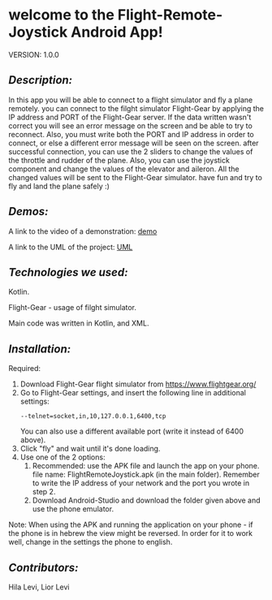 

# **welcome to the Flight-Remote-Joystick Android App!**

VERSION:
1.0.0

## *Description:*
In this app you will be able to connect to a flight simulator and fly a plane remotely.
you can connect to the filght simulator Flight-Gear by applying the IP address and PORT of the Flight-Gear server. 
If the data written wasn't correct you will see an error message on the screen and be able to try to reconnect. Also, you must
write both the PORT and IP address in order to connect, or else a different error message will be seen on the screen.
after successful connection, you can use the 2 sliders to change the values of the throttle and rudder of the plane.
Also, you can use the joystick component and change the values of the elevator and aileron. All the changed values will be
sent to the Flight-Gear simulator.
have fun and try to fly and land the plane safely :)





## *Demos:*
A link to the video of a demonstration:
[demo](http://a.com)

A link to the UML of the project:
[UML](https://github.com/liorlevi2299/FlightRemoteJoystick/blob/b0301d40a1cfb728cfc64a4a21d3df0fd35ea88d/UML-Flight-Remote-Joystick.jpg)



## *Technologies we used:*
Kotlin.

Flight-Gear - usage of filght simulator.

Main code was written in Kotlin, and XML.


## *Installation:*
Required:
1. Download Flight-Gear flight simulator from https://www.flightgear.org/  
2. Go to Flight-Gear settings, and insert the following line in additional settings:
 	```
	--telnet=socket,in,10,127.0.0.1,6400,tcp
	```
   You can also use a different available port (write it instead of 6400 above).
3. Click "fly" and wait until it's done loading.
4. Use one of the 2 options:
    1. Recommended: use the APK file and launch the app on your phone. file name: FlightRemoteJoystick.apk (in the main folder). 
    Remember to write the IP address of your network and the port you wrote in step 2.
    2. Download Android-Studio and download the folder given above and use the phone emulator.

Note:
When using the APK and running the application on your phone - if the phone is in hebrew the view might be reversed. In order
for it to work well, change in the settings the phone to english.


## *Contributors:*
Hila Levi, Lior Levi


